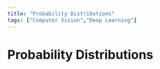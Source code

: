 ```yaml
---
title: "Probability Distributions"
tags: ["Computer Vision","Deep Learning"]
---
```


# Probability Distributions
